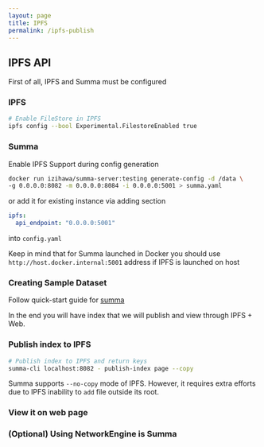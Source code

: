 ```yaml
---
layout: page
title: IPFS
permalink: /ipfs-publish
---
```

## IPFS API

First of all, IPFS and Summa must be configured

### IPFS
```bash
# Enable FileStore in IPFS
ipfs config --bool Experimental.FilestoreEnabled true
```

### Summa
Enable IPFS Support during config generation
```bash
docker run izihawa/summa-server:testing generate-config -d /data \
-g 0.0.0.0:8082 -m 0.0.0.0:8084 -i 0.0.0.0:5001 > summa.yaml
```
or add it for existing instance via adding section
```yaml
ipfs:
  api_endpoint: "0.0.0.0:5001"
```
into `config.yaml`

Keep in mind that for Summa launched in Docker you should use `http://host.docker.internal:5001` address if IPFS is launched on host

### Creating Sample Dataset

Follow quick-start guide for [summa](/summa/quick-start#setup)

In the end you will have index that we will publish and view through IPFS + Web.

### Publish index to IPFS <a name="ipfs"></a>
```bash
# Publish index to IPFS and return keys
summa-cli localhost:8082 - publish-index page --copy
```

Summa supports `--no-copy` mode of IPFS. However, it requires extra efforts due to IPFS inability to `add` file outside its root.

### View it on web page <a name="web"></a>



### (Optional) Using NetworkEngine is Summa <a name="network-engine"></a>